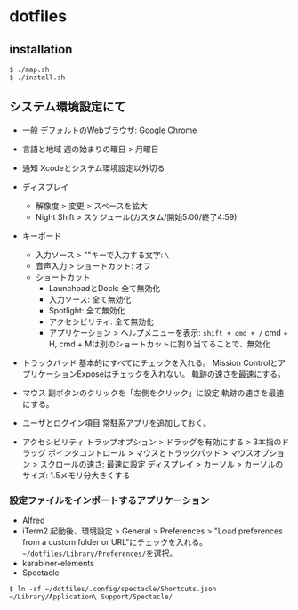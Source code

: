 # dotfiles

## installation
```
$ ./map.sh
$ ./install.sh
```

## システム環境設定にて

- 一般
デフォルトのWebブラウザ: Google Chrome

- 言語と地域
週の始まりの曜日 > 月曜日

- 通知
Xcodeとシステム環境設定以外切る

- ディスプレイ
  - 解像度 > 変更 > スペースを拡大
  - Night Shift > スケジュール(カスタム/開始5:00/終了4:59)

- キーボード
  - 入力ソース > "\"キーで入力する文字: `\`
  - 音声入力 > ショートカット: オフ
  - ショートカット
      - LaunchpadとDock: 全て無効化
      - 入力ソース: 全て無効化
      - Spotlight: 全て無効化
      - アクセシビリティ: 全て無効化
      - アプリケーション > ヘルプメニューを表示: `shift + cmd + /`
      cmd + H, cmd + Mは別のショートカットに割り当てることで、無効化

- トラックパッド
基本的にすべてにチェックを入れる。
Mission ControlとアプリケーションExposeはチェックを入れない。
軌跡の速さを最速にする。

- マウス
副ボタンのクリックを「左側をクリック」に設定
軌跡の速さを最速にする。

- ユーザとログイン項目
常駐系アプリを追加しておく。

- アクセシビリティ
トラップオプション > ドラッグを有効にする > 3本指のドラッグ
ポインタコントロール > マウスとトラックパッド > マウスオプション > スクロールの速さ: 最速に設定
ディスプレイ > カーソル > カーソルのサイズ: 1.5メモリ分大きくする

### 設定ファイルをインポートするアプリケーション
- Alfred
- iTerm2
起動後、環境設定 > General > Preferences > "Load preferences from a custom folder or URL"にチェックを入れる。
`~/dotfiles/Library/Preferences/`を選択。
- karabiner-elements
- Spectacle
```shell
$ ln -sf ~/dotfiles/.config/spectacle/Shortcuts.json ~/Library/Application\ Support/Spectacle/
```
